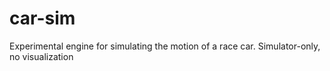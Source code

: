 # car-sim
Experimental engine for simulating the motion of a race car. Simulator-only, no visualization

